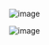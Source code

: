 ![image](https://github.com/ankit-royal/image-slider/assets/151389101/ae9dabdd-d968-424a-a171-c81ae5aaae70)

![image](https://github.com/ankit-royal/image-slider/assets/151389101/202fb190-b377-46d7-9e37-cf361daa26e6)
